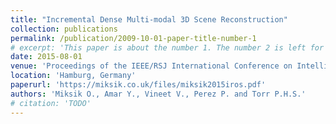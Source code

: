 ```yaml
---
title: "Incremental Dense Multi-modal 3D Scene Reconstruction"
collection: publications
permalink: /publication/2009-10-01-paper-title-number-1
# excerpt: 'This paper is about the number 1. The number 2 is left for future work.'
date: 2015-08-01
venue: 'Proceedings of the IEEE/RSJ International Conference on Intelligent Robots and Systems (IROS)'
location: 'Hamburg, Germany'
paperurl: 'https://miksik.co.uk/files/miksik2015iros.pdf'
authors: 'Miksik O., Amar Y., Vineet V., Perez P. and Torr P.H.S.'
# citation: 'TODO'
---
```


